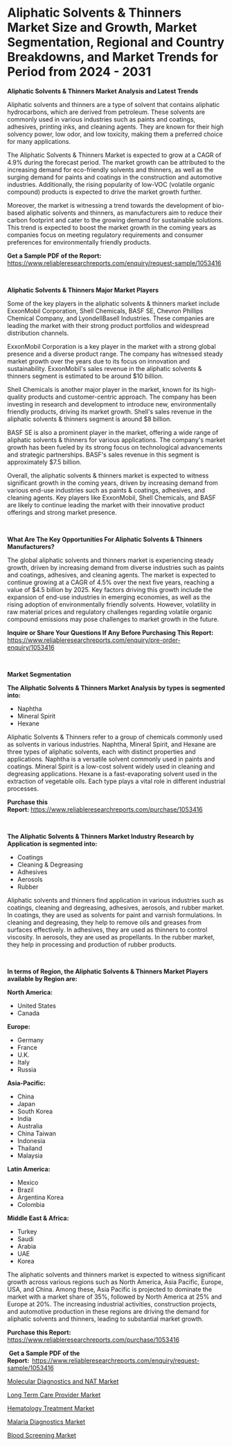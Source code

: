 <p><h1>Aliphatic Solvents & Thinners Market Size and Growth, Market Segmentation, Regional and Country Breakdowns, and Market Trends for Period from 2024 -  2031</h1></p><p><strong>Aliphatic Solvents & Thinners Market Analysis and Latest Trends</strong></p>
<p><p>Aliphatic solvents and thinners are a type of solvent that contains aliphatic hydrocarbons, which are derived from petroleum. These solvents are commonly used in various industries such as paints and coatings, adhesives, printing inks, and cleaning agents. They are known for their high solvency power, low odor, and low toxicity, making them a preferred choice for many applications.</p><p>The Aliphatic Solvents & Thinners Market is expected to grow at a CAGR of 4.9% during the forecast period. The market growth can be attributed to the increasing demand for eco-friendly solvents and thinners, as well as the surging demand for paints and coatings in the construction and automotive industries. Additionally, the rising popularity of low-VOC (volatile organic compound) products is expected to drive the market growth further.</p><p>Moreover, the market is witnessing a trend towards the development of bio-based aliphatic solvents and thinners, as manufacturers aim to reduce their carbon footprint and cater to the growing demand for sustainable solutions. This trend is expected to boost the market growth in the coming years as companies focus on meeting regulatory requirements and consumer preferences for environmentally friendly products.</p></p>
<p><strong>Get a Sample PDF of the Report:&nbsp;</strong> <a href="https://www.reliableresearchreports.com/enquiry/request-sample/1053416">https://www.reliableresearchreports.com/enquiry/request-sample/1053416</a></p>
<p>&nbsp;</p>
<p><strong>Aliphatic Solvents & Thinners Major Market Players</strong></p>
<p><p>Some of the key players in the aliphatic solvents & thinners market include ExxonMobil Corporation, Shell Chemicals, BASF SE, Chevron Phillips Chemical Company, and LyondellBasell Industries. These companies are leading the market with their strong product portfolios and widespread distribution channels.</p><p>ExxonMobil Corporation is a key player in the market with a strong global presence and a diverse product range. The company has witnessed steady market growth over the years due to its focus on innovation and sustainability. ExxonMobil's sales revenue in the aliphatic solvents & thinners segment is estimated to be around $10 billion.</p><p>Shell Chemicals is another major player in the market, known for its high-quality products and customer-centric approach. The company has been investing in research and development to introduce new, environmentally friendly products, driving its market growth. Shell's sales revenue in the aliphatic solvents & thinners segment is around $8 billion.</p><p>BASF SE is also a prominent player in the market, offering a wide range of aliphatic solvents & thinners for various applications. The company's market growth has been fueled by its strong focus on technological advancements and strategic partnerships. BASF's sales revenue in this segment is approximately $7.5 billion.</p><p>Overall, the aliphatic solvents & thinners market is expected to witness significant growth in the coming years, driven by increasing demand from various end-use industries such as paints & coatings, adhesives, and cleaning agents. Key players like ExxonMobil, Shell Chemicals, and BASF are likely to continue leading the market with their innovative product offerings and strong market presence.</p></p>
<p>&nbsp;</p>
<p><strong>What Are The Key Opportunities For Aliphatic Solvents & Thinners Manufacturers?</strong></p>
<p><p>The global aliphatic solvents and thinners market is experiencing steady growth, driven by increasing demand from diverse industries such as paints and coatings, adhesives, and cleaning agents. The market is expected to continue growing at a CAGR of 4.5% over the next five years, reaching a value of $4.5 billion by 2025. Key factors driving this growth include the expansion of end-use industries in emerging economies, as well as the rising adoption of environmentally friendly solvents. However, volatility in raw material prices and regulatory challenges regarding volatile organic compound emissions may pose challenges to market growth in the future.</p></p>
<p><strong>Inquire or Share Your Questions If Any Before Purchasing This Report:</strong> <a href="https://www.reliableresearchreports.com/enquiry/pre-order-enquiry/1053416">https://www.reliableresearchreports.com/enquiry/pre-order-enquiry/1053416</a></p>
<p>&nbsp;</p>
<p><strong>Market Segmentation</strong></p>
<p><strong>The Aliphatic Solvents & Thinners Market Analysis by types is segmented into:</strong></p>
<p><ul><li>Naphtha</li><li>Mineral Spirit</li><li>Hexane</li></ul></p>
<p><p>Aliphatic Solvents & Thinners refer to a group of chemicals commonly used as solvents in various industries. Naphtha, Mineral Spirit, and Hexane are three types of aliphatic solvents, each with distinct properties and applications. Naphtha is a versatile solvent commonly used in paints and coatings. Mineral Spirit is a low-cost solvent widely used in cleaning and degreasing applications. Hexane is a fast-evaporating solvent used in the extraction of vegetable oils. Each type plays a vital role in different industrial processes.</p></p>
<p><strong>Purchase this Report:&nbsp;</strong><a href="https://www.reliableresearchreports.com/purchase/1053416">https://www.reliableresearchreports.com/purchase/1053416</a></p>
<p>&nbsp;</p>
<p><strong>The Aliphatic Solvents & Thinners Market Industry Research by Application is segmented into:</strong></p>
<p><ul><li>Coatings</li><li>Cleaning & Degreasing</li><li>Adhesives</li><li>Aerosols</li><li>Rubber</li></ul></p>
<p><p>Aliphatic solvents and thinners find application in various industries such as coatings, cleaning and degreasing, adhesives, aerosols, and rubber market. In coatings, they are used as solvents for paint and varnish formulations. In cleaning and degreasing, they help to remove oils and greases from surfaces effectively. In adhesives, they are used as thinners to control viscosity. In aerosols, they are used as propellants. In the rubber market, they help in processing and production of rubber products.</p></p>
<p>&nbsp;</p>
<p><strong>In terms of Region, the Aliphatic Solvents & Thinners Market Players available by Region are:</strong></p>
<p>
    <p> <strong> North America: </strong>
        <ul>
            <li>United States</li>
            <li>Canada</li>
        </ul>
        </p> 
    <p> <strong> Europe: </strong>
        <ul>
            <li>Germany</li>
            <li>France</li>
            <li>U.K.</li>
            <li>Italy</li>
            <li>Russia</li>
        </ul>
        </p> 
    <p> <strong> Asia-Pacific: </strong>
        <ul>
            <li>China</li>
            <li>Japan</li>
            <li>South Korea</li>
            <li>India</li>
            <li>Australia</li>
            <li>China Taiwan</li>
            <li>Indonesia</li>
            <li>Thailand</li>
            <li>Malaysia</li>
        </ul>
        </p> 
    <p> <strong> Latin America: </strong>
        <ul>
            <li>Mexico</li>
            <li>Brazil</li>
            <li>Argentina Korea</li>
            <li>Colombia</li>
        </ul>
        </p> 
    <p> <strong> Middle East & Africa: </strong>
        <ul>
            <li>Turkey</li>
            <li>Saudi</li>
            <li>Arabia</li>
            <li>UAE</li>
            <li>Korea</li>
        </ul>
    </p>
    </p>
<p><p>The aliphatic solvents and thinners market is expected to witness significant growth across various regions such as North America, Asia Pacific, Europe, USA, and China. Among these, Asia Pacific is projected to dominate the market with a market share of 35%, followed by North America at 25% and Europe at 20%. The increasing industrial activities, construction projects, and automotive production in these regions are driving the demand for aliphatic solvents and thinners, leading to substantial market growth.</p></p>
<p><strong>Purchase this Report: </strong><a href="https://www.reliableresearchreports.com/purchase/1053416">https://www.reliableresearchreports.com/purchase/1053416</a></p>
<p>&nbsp;<strong>Get a Sample PDF of the Report:&nbsp;&nbsp;</strong><a href="https://www.reliableresearchreports.com/enquiry/request-sample/1053416">https://www.reliableresearchreports.com/enquiry/request-sample/1053416</a></p>
<p><strong></strong></p>
<p><p><a href="https://medium.com/p/b9520b4b7131/edit">Molecular Diagnostics and NAT Market</a></p><p><a href="https://medium.com/@kobehyatt744/long-term-care-provider-market-size-market-outlook-and-market-forecast-2024-to-2031-c58a2f18db04">Long Term Care Provider Market</a></p><p><a href="https://medium.com/@kobehyatt744/hematology-treatment-market-insight-market-trends-growth-forecasted-from-2024-to-2031-325d672f3105">Hematology Treatment Market</a></p><p><a href="https://medium.com/p/cc7cab0781a3/edit">Malaria Diagnostics Market</a></p><p><a href="https://medium.com/p/ce06d5d70b96/edit">Blood Screening Market</a></p></p>